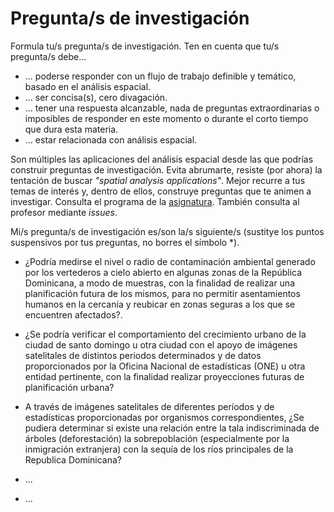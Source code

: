 # Pregunta/s de investigación

Formula tu/s pregunta/s de investigación. Ten en cuenta que tu/s pregunta/s debe...

* ... poderse responder con un flujo de trabajo definible y temático, basado en el análisis espacial.
* ... ser concisa(s), cero divagación.
* ... tener una respuesta alcanzable, nada de preguntas extraordinarias o imposibles de responder en este momento o durante el corto tiempo que dura esta materia.
* ... estar relacionada con análisis espacial.

Son múltiples las aplicaciones del análisis espacial desde las que podrías construir preguntas de investigación. Evita abrumarte, resiste (por ahora) la tentación de buscar *"spatial analysis applications"*. Mejor recurre a tus temas de interés y, dentro de ellos, construye preguntas que te animen a investigar. Consulta el programa de la [asignatura](https://github.com/maestria-geotel-master/material-de-apoyo/blob/master/programa-analisis-espacial.md). También consulta al profesor mediante *issues*.

Mi/s pregunta/s de investigación es/son la/s siguiente/s (sustitye los puntos suspensivos por tus preguntas, no borres el símbolo \*).

* ¿Podría medirse el nivel o radio de contaminación ambiental generado por los vertederos a cielo abierto en algunas zonas de la República Dominicana, a modo de muestras, con la finalidad de realizar una planificación futura de los mismos, para no permitir asentamientos humanos en la cercanía y reubicar en zonas seguras a los que se encuentren afectados?.

* ¿Se podría verificar el comportamiento del crecimiento urbano de la ciudad de santo domingo u otra ciudad con el apoyo de imágenes satelitales de distintos periodos determinados y de datos proporcionados por la Oficina Nacional de estadísticas (ONE) u otra entidad pertinente, con la finalidad realizar proyecciones futuras de planificación urbana?

* A través de imágenes satelitales de diferentes períodos y de estadísticas proporcionadas por organismos correspondientes, ¿Se pudiera determinar si existe una relación entre la tala indiscriminada de árboles (deforestación) la sobrepoblación (especialmente por la inmigración extranjera) con la sequía de los ríos principales de la Republica Dominicana?

* ...

* ...
